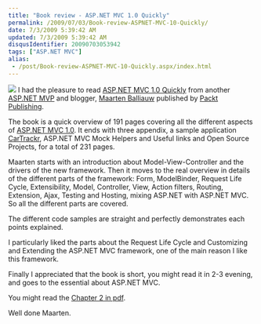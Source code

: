 ```yaml
---
title: "Book review - ASP.NET MVC 1.0 Quickly"
permalink: /2009/07/03/Book-review-ASPNET-MVC-10-Quickly/
date: 7/3/2009 5:39:42 AM
updated: 7/3/2009 5:39:42 AM
disqusIdentifier: 20090703053942
tags: ["ASP.NET MVC"]
alias:
 - /post/Book-review-ASPNET-MVC-10-Quickly.aspx/index.html
---
```

[![](http://images.packtpub.com/images/100x123/184719754X.png)](http://www.packtpub.com/asp-net-model-view-controller-1-0-quickly/book) I had the pleasure to read [ASP.NET MVC 1.0 Quickly](http://www.packtpub.com/asp-net-model-view-controller-1-0-quickly/book) from another [ASP.NET MVP](https://mvp.support.microsoft.com/communities/mvp.aspx?product=1&competency=ASP/ASP.NET) and blogger, [Maarten Balliauw](http://blog.maartenballiauw.be/) published by [Packt Publishing](http://www.packtpub.com/). 

The book is a quick overview of 191 pages covering all the different aspects of [ASP.NET MVC 1.0](http://www.asp.net/mvc/). It ends with three appendix, a sample application [CarTrackr](http://www.codeplex.com/CarTrackr), ASP.NET MVC Mock Helpers and Useful links and Open Source Projects, for a total of 231 pages.
<!-- more -->

Maarten starts with an introduction about Model-View-Controller and the drivers of the new framework. Then it moves to the real overview in details of the different parts of the framework: Form, ModelBinder, Request Life Cycle, Extensibility, Model, Controller, View, Action filters, Routing, Extension, Ajax, Testing and Hosting, mixing ASP.NET with ASP.NET MVC. So all the different parts are covered.

The different code samples are straight and perfectly demonstrates each points explained.

I particularly liked the parts about the Request Life Cycle and Customizing and Extending the ASP.NET MVC framework, one of the main reason I like this framework.

Finally I appreciated that the book is short, you might read it in 2-3 evening, and goes to the essential about ASP.NET MVC.

You might read the [Chapter 2 in pdf](http://www.packtpub.com/files/asp-net-mvc-1-0-quickly-sample-chapter-2-your-first-asp-net-mvc-application.pdf).

Well done Maarten.
